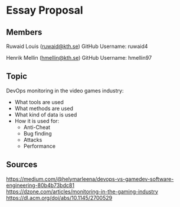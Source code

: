 # Essay Proposal
## Members
Ruwaid Louis (ruwaid@kth.se)
GitHub Username: ruwaid4

Henrik Mellin (hmellin@kth.se)
GitHub Username: hmellin97

## Topic
DevOps monitoring in the video games industry: 
* What tools are used
* What methods are used
* What kind of data is used
* How it is used for: 
  * Anti-Cheat
  * Bug finding
  * Attacks
  * Performance

## Sources
https://medium.com/@helymarleena/devops-vs-gamedev-software-engineering-80b4b73bdc81 </br>
https://dzone.com/articles/monitoring-in-the-gaming-industry </br>
https://dl.acm.org/doi/abs/10.1145/2700529
